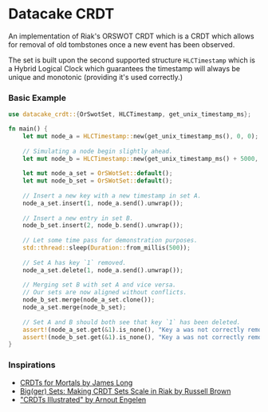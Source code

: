 # Datacake CRDT

An implementation of Riak's ORSWOT CRDT which is a CRDT which allows for removal of old
tombstones once a new event has been observed.

The set is built upon the second supported structure `HLCTimestamp` which is a Hybrid Logical Clock
which guarantees the timestamp will always be unique and monotonic (providing it's used correctly.)

### Basic Example
```rust
use datacake_crdt::{OrSwotSet, HLCTimestamp, get_unix_timestamp_ms};

fn main() {
    let mut node_a = HLCTimestamp::new(get_unix_timestamp_ms(), 0, 0);
    
    // Simulating a node begin slightly ahead.
    let mut node_b = HLCTimestamp::new(get_unix_timestamp_ms() + 5000, 0, 1);
    
    let mut node_a_set = OrSWotSet::default();
    let mut node_b_set = OrSWotSet::default();
    
    // Insert a new key with a new timestamp in set A.
    node_a_set.insert(1, node_a.send().unwrap());
    
    // Insert a new entry in set B.
    node_b_set.insert(2, node_b.send().unwrap());
    
    // Let some time pass for demonstration purposes.
    std::thread::sleep(Duration::from_millis(500));
    
    // Set A has key `1` removed.
    node_a_set.delete(1, node_a.send().unwrap());
    
    // Merging set B with set A and vice versa. 
    // Our sets are now aligned without conflicts.
    node_b_set.merge(node_a_set.clone());
    node_a_set.merge(node_b_set);
    
    // Set A and B should both see that key `1` has been deleted.
    assert!(node_a_set.get(&1).is_none(), "Key a was not correctly removed.");
    assert!(node_b_set.get(&1).is_none(), "Key a was not correctly removed.");
}
```


### Inspirations
- [CRDTs for Mortals by James Long](https://www.youtube.com/watch?v=iEFcmfmdh2w)
- [Big(ger) Sets: Making CRDT Sets Scale in Riak by Russell Brown](https://www.youtube.com/watch?v=f20882ZSdkU)
- ["CRDTs Illustrated" by Arnout Engelen](https://www.youtube.com/watch?v=9xFfOhasiOE)